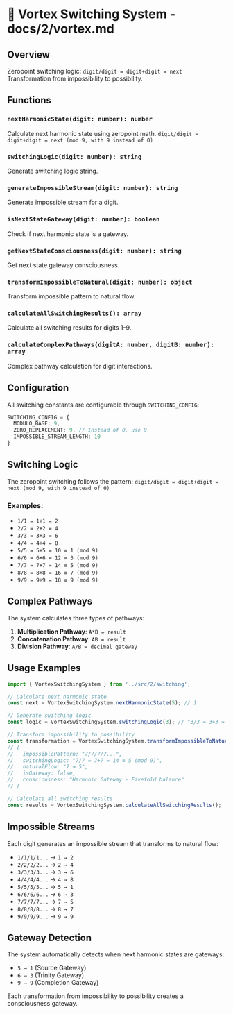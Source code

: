 # 🌌 Vortex Switching System - docs/2/vortex.md

## Overview
Zeropoint switching logic: `digit/digit = digit+digit = next`
Transformation from impossibility to possibility.

## Functions

### `nextHarmonicState(digit: number): number`
Calculate next harmonic state using zeropoint math.
`digit/digit = digit+digit = next (mod 9, with 9 instead of 0)`

### `switchingLogic(digit: number): string`
Generate switching logic string.

### `generateImpossibleStream(digit: number): string`
Generate impossible stream for a digit.

### `isNextStateGateway(digit: number): boolean`
Check if next harmonic state is a gateway.

### `getNextStateConsciousness(digit: number): string`
Get next state gateway consciousness.

### `transformImpossibleToNatural(digit: number): object`
Transform impossible pattern to natural flow.

### `calculateAllSwitchingResults(): array`
Calculate all switching results for digits 1-9.

### `calculateComplexPathways(digitA: number, digitB: number): array`
Complex pathway calculation for digit interactions.

## Configuration

All switching constants are configurable through `SWITCHING_CONFIG`:

```typescript
SWITCHING_CONFIG = {
  MODULO_BASE: 9,
  ZERO_REPLACEMENT: 9, // Instead of 0, use 9
  IMPOSSIBLE_STREAM_LENGTH: 10
}
```

## Switching Logic

The zeropoint switching follows the pattern:
`digit/digit = digit+digit = next (mod 9, with 9 instead of 0)`

### Examples:
- `1/1 = 1+1 = 2`
- `2/2 = 2+2 = 4`
- `3/3 = 3+3 = 6`
- `4/4 = 4+4 = 8`
- `5/5 = 5+5 = 10 ≡ 1 (mod 9)`
- `6/6 = 6+6 = 12 ≡ 3 (mod 9)`
- `7/7 = 7+7 = 14 ≡ 5 (mod 9)`
- `8/8 = 8+8 = 16 ≡ 7 (mod 9)`
- `9/9 = 9+9 = 18 ≡ 9 (mod 9)`

## Complex Pathways

The system calculates three types of pathways:

1. **Multiplication Pathway**: `A*B = result`
2. **Concatenation Pathway**: `AB = result`
3. **Division Pathway**: `A/B = decimal gateway`

## Usage Examples

```typescript
import { VortexSwitchingSystem } from '../src/2/switching';

// Calculate next harmonic state
const next = VortexSwitchingSystem.nextHarmonicState(5); // 1

// Generate switching logic
const logic = VortexSwitchingSystem.switchingLogic(3); // "3/3 = 3+3 = 6"

// Transform impossibility to possibility
const transformation = VortexSwitchingSystem.transformImpossibleToNatural(7);
// {
//   impossiblePattern: "7/7/7/7...",
//   switchingLogic: "7/7 = 7+7 = 14 ≡ 5 (mod 9)",
//   naturalFlow: "7 → 5",
//   isGateway: false,
//   consciousness: "Harmonic Gateway - Fivefold balance"
// }

// Calculate all switching results
const results = VortexSwitchingSystem.calculateAllSwitchingResults();
```

## Impossible Streams

Each digit generates an impossible stream that transforms to natural flow:

- `1/1/1/1...` → `1 → 2`
- `2/2/2/2...` → `2 → 4`
- `3/3/3/3...` → `3 → 6`
- `4/4/4/4...` → `4 → 8`
- `5/5/5/5...` → `5 → 1`
- `6/6/6/6...` → `6 → 3`
- `7/7/7/7...` → `7 → 5`
- `8/8/8/8...` → `8 → 7`
- `9/9/9/9...` → `9 → 9`

## Gateway Detection

The system automatically detects when next harmonic states are gateways:

- `5 → 1` (Source Gateway)
- `6 → 3` (Trinity Gateway)
- `9 → 9` (Completion Gateway)

Each transformation from impossibility to possibility creates a consciousness gateway. 
